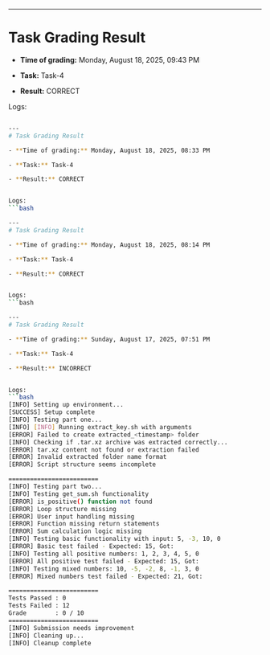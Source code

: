 
---
# Task Grading Result

- **Time of grading:** Monday, August 18, 2025, 09:43 PM

- **Task:** Task-4

- **Result:** CORRECT


Logs:
```bash

---
# Task Grading Result

- **Time of grading:** Monday, August 18, 2025, 08:33 PM

- **Task:** Task-4

- **Result:** CORRECT


Logs:
```bash

---
# Task Grading Result

- **Time of grading:** Monday, August 18, 2025, 08:14 PM

- **Task:** Task-4

- **Result:** CORRECT


Logs:
```bash

---
# Task Grading Result

- **Time of grading:** Sunday, August 17, 2025, 07:51 PM

- **Task:** Task-4

- **Result:** INCORRECT


Logs:
```bash
[INFO] Setting up environment...
[SUCCESS] Setup complete
[INFO] Testing part one...
[INFO] [INFO] Running extract_key.sh with arguments
[ERROR] Failed to create extracted_<timestamp> folder
[INFO] Checking if .tar.xz archive was extracted correctly...
[ERROR] tar.xz content not found or extraction failed
[ERROR] Invalid extracted folder name format
[ERROR] Script structure seems incomplete

=========================
[INFO] Testing part two...
[INFO] Testing get_sum.sh functionality
[ERROR] is_positive() function not found
[ERROR] Loop structure missing
[ERROR] User input handling missing
[ERROR] Function missing return statements
[ERROR] Sum calculation logic missing
[INFO] Testing basic functionality with input: 5, -3, 10, 0
[ERROR] Basic test failed - Expected: 15, Got: 
[INFO] Testing all positive numbers: 1, 2, 3, 4, 5, 0
[ERROR] All positive test failed - Expected: 15, Got: 
[INFO] Testing mixed numbers: 10, -5, -2, 8, -1, 3, 0
[ERROR] Mixed numbers test failed - Expected: 21, Got: 

=========================
Tests Passed : 0
Tests Failed : 12
Grade        : 0 / 10
=========================
[INFO] Submission needs improvement
[INFO] Cleaning up...
[INFO] Cleanup complete
```
```
```
```
